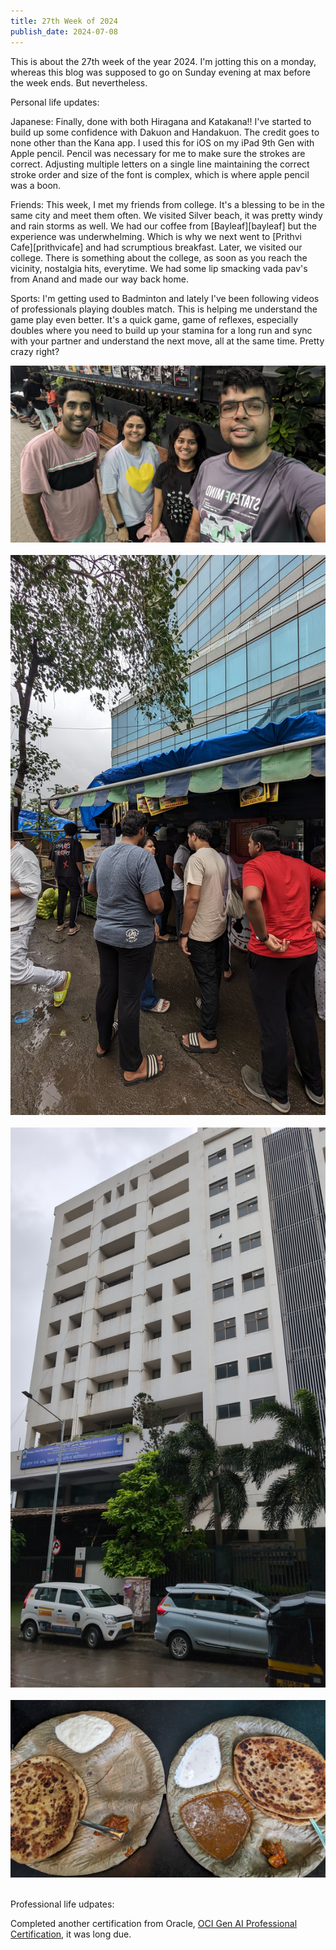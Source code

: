 ```yaml
---
title: 27th Week of 2024
publish_date: 2024-07-08
---
```


This is about the 27th week of the year 2024. I'm jotting this on a monday, whereas this blog was supposed to go on Sunday evening at max before the week ends. But nevertheless. 

Personal life updates:

Japanese: Finally, done with both Hiragana and Katakana!! I've started to build up some confidence with Dakuon and Handakuon. The credit goes to none other than the Kana app. I used this for iOS on my iPad 9th Gen with Apple pencil. Pencil was necessary for me to make sure the strokes are correct. Adjusting multiple letters on a single line maintaining the correct stroke order and size of the font is complex, which is where apple pencil was a boon.

Friends: This week, I met my friends from college. It's a blessing to be in the same city and meet them often. We visited Silver beach, it was pretty windy and rain storms as well. We had our coffee from [Bayleaf][bayleaf] but the experience was underwhelming. Which is why we next went to [Prithvi Cafe][prithvicafe] and had scrumptious breakfast. Later, we visited our college. There is something about the college, as soon as you reach the vicinity, nostalgia hits, everytime. We had some lip smacking vada pav's from Anand and made our way back home.

Sports: I'm getting used to Badminton and lately I've been following videos of professionals playing doubles match. This is helping me understand the game play even better. It's a quick game, game of reflexes, especially doubles where you need to build up your stamina for a long run and sync with your partner and understand the next move, all at the same time. Pretty crazy right?

<img src="images/6.jpg"><br/><br/>
<img src="images/7.jpg"><br/><br/>
<img src="images/8.jpg"><br/><br/>
<img src="images/9.jpg"><br/><br/>

Professional life udpates:

Completed another certification from Oracle, [OCI Gen AI Professional Certification][genai], it was long due.


[genai]: https://catalog-education.oracle.com/pls/certview/sharebadge?id=F67BD6283AB8234D728282D816A54976A45617112A1D1DACB2814D6DEBDED163